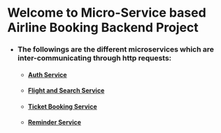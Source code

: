 # Welcome to Micro-Service based Airline Booking Backend Project

- ### The followings are the different microservices which are inter-communicating through http requests:

  - #### [Auth Service](https://github.com/debjyoti-m28/Auth_Service)
  - #### [Flight and Search Service](https://github.com/debjyoti-m28/FlightsAndSearchService)
  - #### [Ticket Booking Service](https://github.com/debjyoti-m28/AirlineTicketBookingService)
  - #### [Reminder Service]()

